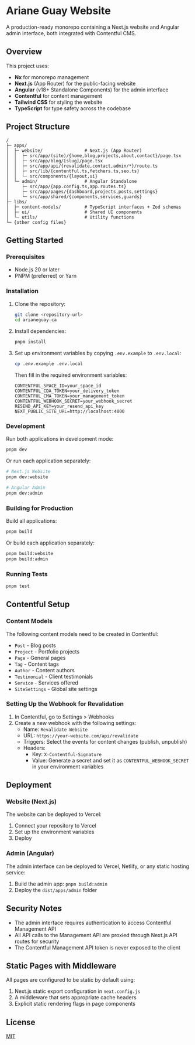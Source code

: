 # Ariane Guay Website

A production-ready monorepo containing a Next.js website and Angular admin interface, both integrated with Contentful CMS.

## Overview

This project uses:
- **Nx** for monorepo management
- **Next.js** (App Router) for the public-facing website
- **Angular** (v18+ Standalone Components) for the admin interface
- **Contentful** for content management
- **Tailwind CSS** for styling the website
- **TypeScript** for type safety across the codebase

## Project Structure

```
/
├─ apps/
│  ├─ website/                # Next.js (App Router)
│  │  ├─ src/app/(site)/{home,blog,projects,about,contact}/page.tsx
│  │  ├─ src/app/blog/[slug]/page.tsx
│  │  ├─ src/app/api/{revalidate,contact,admin/*}/route.ts
│  │  ├─ src/lib/{contentful.ts,fetchers.ts,seo.ts}
│  │  └─ src/components/{layout,ui}
│  └─ admin/                  # Angular Standalone
│     ├─ src/app/{app.config.ts,app.routes.ts}
│     ├─ src/app/pages/{dashboard,projects,posts,settings}
│     └─ src/app/shared/{components,services,guards}
├─ libs/
│  ├─ content-models/         # TypeScript interfaces + Zod schemas
│  ├─ ui/                     # Shared UI components
│  └─ utils/                  # Utility functions
└─ {other config files}
```

## Getting Started

### Prerequisites

- Node.js 20 or later
- PNPM (preferred) or Yarn

### Installation

1. Clone the repository:
   ```bash
   git clone <repository-url>
   cd arianeguay.ca
   ```

2. Install dependencies:
   ```bash
   pnpm install
   ```

3. Set up environment variables by copying `.env.example` to `.env.local`:
   ```bash
   cp .env.example .env.local
   ```
   
   Then fill in the required environment variables:
   ```
   CONTENTFUL_SPACE_ID=your_space_id
   CONTENTFUL_CDA_TOKEN=your_delivery_token
   CONTENTFUL_CMA_TOKEN=your_management_token
   CONTENTFUL_WEBHOOK_SECRET=your_webhook_secret
   RESEND_API_KEY=your_resend_api_key
   NEXT_PUBLIC_SITE_URL=http://localhost:4000
   ```

### Development

Run both applications in development mode:

```bash
pnpm dev
```

Or run each application separately:

```bash
# Next.js Website
pnpm dev:website

# Angular Admin
pnpm dev:admin
```

### Building for Production

Build all applications:

```bash
pnpm build
```

Or build each application separately:

```bash
pnpm build:website
pnpm build:admin
```

### Running Tests

```bash
pnpm test
```

## Contentful Setup

### Content Models

The following content models need to be created in Contentful:

- `Post` - Blog posts
- `Project` - Portfolio projects
- `Page` - General pages
- `Tag` - Content tags
- `Author` - Content authors
- `Testimonial` - Client testimonials
- `Service` - Services offered
- `SiteSettings` - Global site settings

### Setting Up the Webhook for Revalidation

1. In Contentful, go to Settings > Webhooks
2. Create a new webhook with the following settings:
   - Name: `Revalidate Website`
   - URL: `https://your-website.com/api/revalidate`
   - Triggers: Select the events for content changes (publish, unpublish)
   - Headers:
     - Key: `X-Contentful-Signature`
     - Value: Generate a secret and set it as `CONTENTFUL_WEBHOOK_SECRET` in your environment variables

## Deployment

### Website (Next.js)

The website can be deployed to Vercel:

1. Connect your repository to Vercel
2. Set up the environment variables
3. Deploy

### Admin (Angular)

The admin interface can be deployed to Vercel, Netlify, or any static hosting service:

1. Build the admin app: `pnpm build:admin`
2. Deploy the `dist/apps/admin` folder

## Security Notes

- The admin interface requires authentication to access Contentful Management API
- All API calls to the Management API are proxied through Next.js API routes for security
- The Contentful Management API token is never exposed to the client

## Static Pages with Middleware

All pages are configured to be static by default using:

1. Next.js static export configuration in `next.config.js`
2. A middleware that sets appropriate cache headers
3. Explicit static rendering flags in page components

## License

[MIT](LICENSE)
